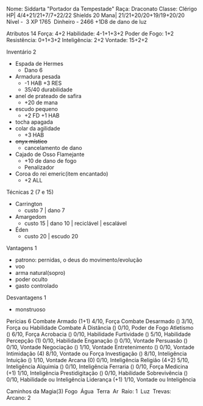 Nome: Siddarta "Portador da Tempestade"
Raça: Draconato
Classe: Clérigo
HP| 4/4+21/21+7/7+22/22
Shields 20
Mana| 21/21+20/20+19/19+20/20
Nível -  3
XP 1765 
Dinheiro - 2466
+1D8 de dano de luz


Atributos 14
Força: 4+2 
Habilidade: 4-1+1+3+2 
Poder de Fogo: 1+2 
Resistência: 0+1+3+2 
Inteligência: 2+2 
Vontade: 15+2+2

Inventário 2
- Espada de Hermes
	- Dano 6 
- Armadura pesada 
	- -1 HAB +3 RES
	- 35/40 durabilidade
- anel de prateado de safira
	- +20 de mana
- escudo pequeno
	- +2 FD +1 HAB
- tocha apagada
- colar da agilidade
	- +3 HAB
- ~~onyx místico~~
	- cancelamento de dano
- Cajado de Osso Flamejante 
	- +10 de dano de fogo
	- Penalizador
- Coroa do rei emeric(item encantado)
	- +2 ALL




Técnicas 2 (7 e 15)
- Carrington
	- custo 7 | dano 7 
- Amargedom
	- custo 15 | dano 10 | reciclável | escalável
- Éden
	- custo 20 | escudo 20

Vantagens 1
- patrono: pernidas, o deus do movimento/evolução
- voo
- arma natural(sopro)
- poder oculto
- gasto controlado

Desvantagens 1
- monstruoso

Perícias 6
Combate Armado (1+1) 4/10, Força
Combate Desarmado () 3/10, Força ou Habilidade
Combate Á Distância () 0/10, Poder de Fogo
Atletismo () 6/10, Força
Acrobacia () 0/10, Habilidade
Furtividade () 5/10, Habilidade
Percepção (1) 0/10, Habilidade
Enganação () 0/10, Vontade
Persuasão () 0/10, Vontade
Negociação () 1/10, Vontade
Entretenimento () 0/10, Vontade
Intimidação (4) 8/10, Vontade ou Força
Investigação () 8/10, Inteligência
Intuição () 1/10, Vontade
Arcana (0) 0/10, Inteligência
Religião (4+2) 5/10, Inteligência
Alquimia () 0/10, Inteligência
Ferraria () 0/10, Força
Medicina (+1) 1/10, Inteligência
Prestidigitação () 0/10, Habilidade
Sobrevivência () 0/10, Habilidade ou Inteligência
Liderança (+1) 1/10, Vontade ou Inteligência

Caminhos da Magia(3)
Fogo 
Água 
Terra 
Ar 
Raio: 1 
Luz 
Trevas:  
Arcano: 2  